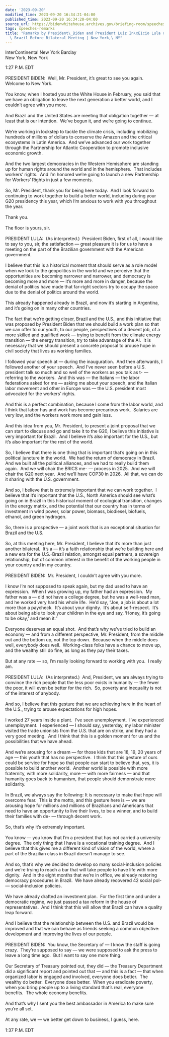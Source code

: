 ```yaml
---
date: '2023-09-20'
modified_time: 2023-09-20 16:34:21-04:00
published_time: 2023-09-20 16:34:20-04:00
source_url: https://bidenwhitehouse.archives.gov/briefing-room/speeches-remarks/2023/09/20/remarks-by-president-biden-and-president-luiz-inacio-lula-da-silva-of-brazil-before-bilateral-meeting-new-york-ny/
tags: speeches-remarks
title: "Remarks by President\_Biden and President Luiz In\xE1cio Lula da Silva of\
  \ Brazil Before Bilateral Meeting | New York,\_NY"
---
```

 
InterContinental New York Barclay  
New York, New York

1:27 P.M. EDT  
   
PRESIDENT BIDEN:  Well, Mr. President, it’s great to see you again. 
Welcome to New York.  
   
You know, when I hosted you at the White House in February, you said
that we have an obligation to leave the next generation a better world,
and I couldn’t agree with you more.   
   
And Brazil and the United States are meeting that obligation together —
at least that is our intention.  We’ve begun it, and we’re going to
continue.   
   
We’re working in lockstep to tackle the climate crisis, including
mobilizing hundreds of millions of dollars to conserve the Amazon and
the critical ecosystems in Latin America.  And we’ve advanced our work
together through the Partnership for Atlantic Cooperation to promote
inclusive economic growth.   
   
And the two largest democracies in the Western Hemisphere are standing
up for human rights around the world and in the hemisphere.  That
includes workers’ rights.  And I’m honored we’re going to launch a new
Partnership for Workers’ Rights in just a few moments.   
   
So, Mr. President, thank you for being here today.  And I look forward
to continuing to work together to build a better world, including during
your G20 presidency this year, which I’m anxious to work with you
throughout the year.   
   
Thank you.   
   
The floor is yours, sir.   
   
PRESIDENT LULA:  (As interpreted.)  President Biden, first of all, I
would like to say to you, sir, the satisfaction — great pleasure it is
for us to have a meeting on the part of the Brazilian government with
the American government.   
   
I believe that this is a historical moment that should serve as a role
model when we look to the geopolitics in the world and we perceive that
the opportunities are becoming narrower and narrower, and democracy is
becoming more and more — it’s more and more in danger, because the
denial of politics have made that far-right sectors try to occupy the
space due to the denial of politics around the world.   
   
This already happened already in Brazil, and now it’s starting in
Argentina, and it’s going on in many other countries.   
   
The fact that we’re getting closer, Brazil and the U.S., and this
initiative that was proposed by President Biden that we should build a
work plan so that we can offer to our youth, to our people, perspectives
of a decent job, of a more skilled and qualified work — trying to
benefit from the climate energy transition — the energy transition, try
to take advantage of the AI.  It is necessary that we should present a
concrete proposal to arouse hope in civil society that lives as working
families.  
   
I followed your speech at — during the inauguration.  And then
afterwards, I followed another of your speech.  And I’ve never seen
before a U.S. president talk so much and so well of the workers as you
talk as t- — referring to the workers.  And this was — the Italians —
the labor federations asked for me — asking me about your speech, and
the Italian labor movement and other in Europe was — the U.S. president
most advocated for the workers’ rights.   
   
And this is a perfect combination, because I come from the labor world,
and I think that labor has and work has become precarious work. 
Salaries are very low, and the workers work more and gain less.   
   
And this idea from you, Mr. President, to present a joint proposal that
we can start to discuss and go and take it to the G20, I believe this
initiative is very important for Brazil.  And I believe it’s also
important for the U.S., but it’s also important for the rest of the
world.   
   
So, I believe that there is one thing that is important that’s going on
in this political juncture in the world.  We had the return of democracy
in Brazil.  And we built all the political alliances, and we had to
really build them again.  And we will chair the BRICS me- — process in
2025.  And we will chair the G20 next year.  And we’ll have COP30 in
2026.  All that, we can do it sharing with the U.S. government.   
   
And so, I believe that is extremely important that we can work
together.  I believe that it’s important that the U.S., North America
should see what’s going on in Brazil in this historical moment of
ecological transition, changes in the energy matrix, and the potential
that our country has in terms of investment in wind power, solar power,
biomass, biodiesel, biofuels, ethanol, and green hydrogen.   
   
So, there is a prospective — a joint work that is an exceptional
situation for Brazil and the U.S.   
   
So, at this meeting here, Mr. President, I believe that it’s more than
just another bilateral.  It’s a — it’s a faith relationship that we’re
building here and a new era for the U.S.-Brazil relation, amongst equal
partners, a sovereign relationship, but of common interest in the
benefit of the working people in your country and in my country.   
   
PRESIDENT BIDEN:  Mr. President, I couldn’t agree with you more.  
   
I know I’m not supposed to speak again, but my dad used to have an
expression.  When I was growing up, my father had an expression.  My
father was a — did not have a college degree, but he was a well-read
man, and he worked very hard his whole life.  He’d say, “Joe, a job is
about a lot more than a paycheck.  It’s about your dignity.  It’s about
self-respect.  It’s about being able to look your children in the eye
and say, ‘Honey, it’s going to be okay,’ and mean it.”   
   
Everyone deserves an equal shot.  And that’s why we’ve tried to build an
economy — and from a different perspective, Mr. President, from the
middle out and the bottom up, not the top down.  Because when the middle
does well, everybody does well.  Working-class folks have a chance to
move up, and the wealthy still do fine, as long as they pay their
taxes.  
   
But at any rate — so, I’m really looking forward to working with you.  I
really am.  
   
PRESIDENT LULA:  (As interpreted.)  And, President, we are always trying
to convince the rich people that the less poor exists in humanity — the
fewer the poor, it will even be better for the rich.  So, poverty and
inequality is not of the interest of anybody.   
   
And so, I believe that this gesture that we are achieving here in the
heart of the U.S., trying to arouse expectations for high hopes.   
   
I worked 27 years inside a plant.  I’ve seen unemployment.  I’ve
experienced unemployment.  I experienced — I should say, yesterday, my
labor minister visited the trade unionists from the U.S. that are on
strike, and they had a very good meeting.  And I think that this is a
golden moment for us and the possibilities that we have ahead.  
   
And we’re arousing for a dream — for those kids that are 18, 19, 20
years of age — this youth that has no perspective.  I think that this
gesture of ours could be service for hope so that people can start to
believe that, yes, it is possible to build another world.  Another world
is possible with more fraternity, with more solidarity, more — with more
fairness — and that humanity goes back to humanism, that people should
demonstrate more solidarity.   
   
In Brazil, we always say the following: It is necessary to make that
hope will overcome fear.  This is the motto, and this gesture here is —
we are arousing hope for millions and millions of Brazilians and
Americans that need to have an opportunity to live their lives, to be a
winner, and to build their families with de- — through decent work.  
   
So, that’s why it’s extremely important.  
   
You know — you know that I’m a president that has not carried a
university degree.  The only thing that I have is a vocational training
degree.  And I believe that this gives me a different kind of vision of
the world, where a part of the Brazilian class in Brazil doesn’t manage
to see.  
   
And so, that’s why we decided to develop so many social-inclusion
policies and we’re trying to reach a bar that will take people to have
life with more dignity.  And in the eight months that we’re in office,
we already restoring democracy procedures in Brazil.  We have already
recovered 42 social pol- — social-inclusion policies.   
   
We have already drafted an investment plan.  For the first time and
under a democratic regime, we just passed a tax reform in the house of
representatives.  And I think that this will allow that Brazil can have
a quality leap forward.   
   
And I believe that the relationship between the U.S. and Brazil would be
improved and that we can behave as friends seeking a common objective:
development and improving the lives of our people.  
   
PRESIDENT BIDEN:  You know, the Secretary of — I know the staff is going
crazy.  They’re supposed to say — we were supposed to ask the press to
leave a long time ago.  But I want to say one more thing.  
   
Our Secretary of Treasury pointed out, they did — the Treasury
Department did a significant report and pointed out that — and this is a
fact — that when organized labor is engaged and involved, everyone does
better.  The wealthy do better.  Everyone does better.  When you
eradicate poverty, when you bring people up to a living standard that’s
real, everyone benefits.  The whole economy benefits.  
   
And that’s why I sent you the best ambassador in America to make sure
you’re all set.  
   
At any rate, we — we better get down to business, I guess, here.  
   
1:37 P.M. EDT  
 
